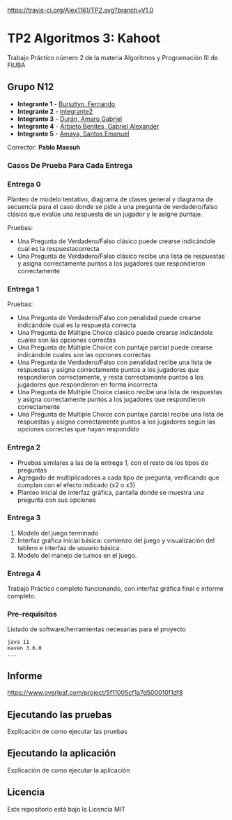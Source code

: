 https://travis-ci.org/Alex1161/TP2.svg?branch=V1.0

# TP2 Algoritmos 3: Kahoot

Trabajo Práctico número 2 de la materia Algoritmos y Programación III de FIUBA

## Grupo N12

* **Integrante 1** - [Bursztyn, Fernando](https://github.com/ferburs)
* **Integrante 2** - [integrante2](https://github.com/integrante2)
* **Integrante 3** - [Durán, Amaru Gabriel](https://github.com/amaruDuran)
* **Integrante 4** - [Arbieto Benites, Gabriel Alexander](https://github.com/Alex1161)
* **Integrante 5** - [Amaya, Santos Emanuel](https://github.com/AmayaSantos)

Corrector: **Pablo Massuh**

### Casos De Prueba Para Cada Entrega

### Entrega 0
Planteo de modelo tentativo, diagrama de clases general y diagrama de secuencia para el
caso donde se pide a una pregunta de verdadero/falso clásico que evalúe una respuesta de
un jugador y le asigne puntaje.

Pruebas: 
  - Una Pregunta de Verdadero/Falso clásico puede crearse indicándole 
  cual es la respuestacorrecta
  - Una Pregunta de Verdadero/Falso clásico recibe una lista de respuestas y asigna
  correctamente puntos a los jugadores que respondieron correctamente

### Entrega 1
Pruebas:
  - Una Pregunta de Verdadero/Falso con penalidad puede crearse indicándole cual es la
  respuesta correcta
  - Una Pregunta de Múltiple Choice clásico puede crearse indicándole cuales son las opciones
  correctas
  - Una Pregunta de Múltiple Choice con puntaje parcial puede crearse indicándole cuales son
  las opciones correctas
  - Una Pregunta de Verdadero/Falso con penalidad recibe una lista de respuestas y asigna
  correctamente puntos a los jugadores que respondieron correctamente, y resta
  correctamente puntos a los jugadores que respondieron en forma incorrecta
  - Una Pregunta de Multiple Choice clasico recibe una lista de respuestas y asigna
  correctamente puntos a los jugadores que respondieron correctamente
  - Una Pregunta de Multiple Choice con puntaje parcial recibe una lista de respuestas y
  asigna correctamente puntos a los jugadores según las opciones correctas que hayan
  respondido

### Entrega 2
- Pruebas similares a las de la entrega 1, con el resto de los tipos de preguntas
- Agregado de multiplicadores a cada tipo de pregunta, verificando que cumplan con el
efecto indicado (x2 o x3)
- Planteo inicial de interfaz gráfica, pantalla donde se muestra una pregunta con sus
opciones

### Entrega 3
1. Modelo del juego terminado
2. Interfaz gráfica inicial básica: comienzo del juego y visualización del tablero e interfaz de
usuario básica.
3. Modelo del manejo de turnos en el juego.

### Entrega 4
Trabajo Práctico completo funcionando, con interfaz gráfica final e
informe completo.

### Pre-requisitos

Listado de software/herramientas necesarias para el proyecto

```
java 11
maven 3.6.0
...
```
## Informe

https://www.overleaf.com/project/5f11005cf1a7d500010f1df8

## Ejecutando las pruebas

Explicación de como ejecutar las pruebas

## Ejecutando la aplicación

Explicación de como ejecutar la aplicación

## Licencia

Este repositorio está bajo la Licencia MIT

